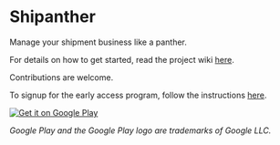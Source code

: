 # Shipanther

Manage your shipment business like a panther.

For details on how to get started, read the project wiki [here](https://github.com/bigpanther/shipanther/wiki).

Contributions are welcome.

To signup for the early access program, follow the instructions [here](https://github.com/bigpanther/shipanther/wiki/Mobile-devices-beta-program-enrollment).

[![Get it on Google Play](https://play.google.com/intl/en_us/badges/static/images/badges/en_badge_web_generic.png)](https://play.google.com/store/apps/details?id=ca.bigpanther.shipanthertest&pcampaignid=pcampaignidMKT-Other-global-all-co-prtnr-py-PartBadge-Mar2515-1) 


*Google Play and the Google Play logo are trademarks of Google LLC.*
